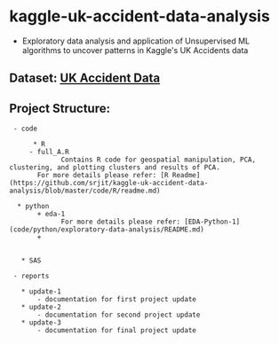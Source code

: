 # kaggle-uk-accident-data-analysis


* Exploratory data analysis and application of Unsupervised ML algorithms to uncover patterns in Kaggle's UK Accidents data
  	      
## Dataset: [UK Accident Data](https://www.kaggle.com/daveianhickey/2000-16-traffic-flow-england-scotland-wales)

## Project Structure:
   	   
     - code  

      	  * R  
	     - full_A.R  
			     Contains R code for geospatial manipulation, PCA, clustering, and plotting clusters and results of PCA.  
	       For more details please refer: [R Readme](https://github.com/srjit/kaggle-uk-accident-data-analysis/blob/master/code/R/readme.md)  

	  * python  
		   + eda-1
			     For more details please refer: [EDA-Python-1](code/python/exploratory-data-analysis/README.md)
		   +


	   * SAS  

     - reports
       	 
	   * update-1  
	       - documentation for first project update   
	   * update-2  
	       - documentation for second project update  
	   * update-3  
	       - documentation for final project update  

